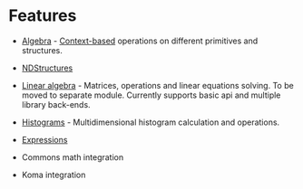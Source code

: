 # Features

* [Algebra](./algebra.md) - [Context-based](./contexts.md) operations on different primitives and structures.

* [NDStructures](./nd-structure.md)

* [Linear algebra](linear) - Matrices, operations and linear equations solving. To be moved to separate module. Currently supports basic
api and multiple library back-ends.

* [Histograms](./histograms.md) - Multidimensional histogram calculation and operations.

* [Expressions](./expressions.md)

* Commons math integration

* Koma integration

